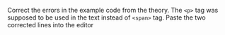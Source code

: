 Correct the errors in the example code from the theory. The `<p>` tag was supposed to be used in the text instead of `<span>` tag. Paste the two corrected lines into the editor
